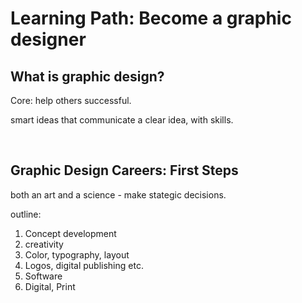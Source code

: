 # Learning Path: Become a graphic designer



## What is graphic design?

Core: help others successful.

smart ideas that communicate a clear idea, with skills.

<br>

## Graphic Design Careers: First Steps

both an art and a science - make stategic decisions.

outline:

1. Concept development
2. creativity
3. Color, typography, layout
4. Logos, digital publishing etc.
5. Software
6. Digital, Print